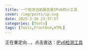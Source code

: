 ```yaml
---
title: 一个检测当前是否是IPv6的小工具
cover: /img/posts/ip.svg
date: 2025-3-16 23:37:57
categories: [Tools]
tags: [Tools,FrontEnd,HTML]
---
```

正在重定向...，点击直达：[IPv6检测工具](/html/ifconfig/)
<script>window.location.href = '/html/ifconfig/'</script>
